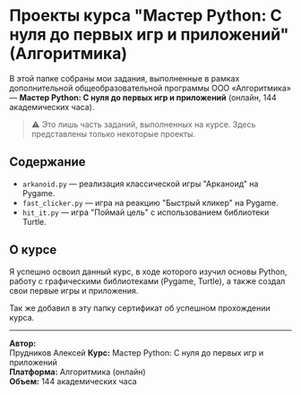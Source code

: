 # Проекты курса "Мастер Python: С нуля до первых игр и приложений" (Алгоритмика)

В этой папке собраны мои задания, выполненные в рамках дополнительной общеобразовательной программы ООО «Алгоритмика» — **Мастер Python: С нуля до первых игр и приложений** (онлайн, 144 академических часа).

> ⚠️ Это лишь часть заданий, выполненных на курсе. Здесь представлены только некоторые проекты.

## Содержание

- `arkanoid.py` — реализация классической игры "Арканоид" на Pygame.
- `fast_clicker.py` — игра на реакцию "Быстрый кликер" на Pygame.
- `hit_it.py` — игра "Поймай цель" с использованием библиотеки Turtle.

## О курсе

Я успешно освоил данный курс, в ходе которого изучил основы Python, работу с графическими библиотеками (Pygame, Turtle), а также создал свои первые игры и приложения.

Так же добавил в эту папку сертификат об успешном прохождении курса.

---

**Автор:**  
Прудников Алексей 
**Курс:** Мастер Python: С нуля до первых игр и приложений  
**Платформа:** Алгоритмика (онлайн)  
**Объем:** 144 академических часа